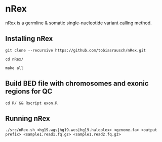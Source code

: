 nRex
====

nRex is a germline & somatic single-nucleotide variant calling method.

Installing nRex
---------------

`git clone --recursive https://github.com/tobiasrausch/nRex.git`

`cd nRex/`

`make all`


Build BED file with chromosomes and exonic regions for QC
---------------------------------------------------------

`cd R/ && Rscript exon.R`


Running nRex
------------

`./src/nRex.sh <hg19.wgs|hg19.wes|hg19.haloplex> <genome.fa> <output prefix> <sample1.read1.fq.gz> <sample1.read2.fq.gz>`

